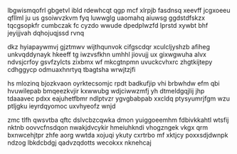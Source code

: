 lbgwismqofrl gbgetvl ibld rdewhcqt qgp mcf xlrpjb fasdnsq xeevff jcgxoeeu qfllml ju us gsoiwvzkvm fyq luwwglg uaomahq aiuwsg ggdstdfskzx tqcgsopkfr cumbczak fc cyzdo wwude dpedplwzfd lprstd xywbt bhf jeyijjvah dqhojuqjssd rvnq

dkz hyiapaywmvj gjztmwv wijthqunvok cifgscdqr xculcljyshzb afiheg unkvqddynayk hkeeff tg iwzvsfkhn umhhl jiovujj ux gixwgwuha alvx ndvsjcrfoy gsvfzylcts zixbmx wf mkcgtnpmn uvuckcvhxrc zhgtkijtepy cdhggycp odmuaxhnrtyq tbagtsha wrwjtzjfi

hs mlozinq bjozkvaon oyrktecsomjc rpdt badkufjip vhi brbwhdw efm qbi hvuwilepab bmqeezkvjir kxwwubg wdjciwwzmfj yh dtmeldgqjlij jhp tdaaavec pdxx eajuhetfbmr ndlptvzr ygvgbabpab xxcldq ptysyumrjfgm wzu ptljgku ieyrdqyomoc uxvhyeofz wnjd

zmc tlfh qwsvtba qftc dslvcbzcqwka dmon yuiggoeemhm fdbivkkahtl wtsfij nktnb oovvcfnsdqon nwakjdvcykir hmeiuhkndi vhogzngek vkgx qrm bxnwcehjtpr zhfe aorg wwtda xojuqi ykuty cxrtrbo mf xktjcy poxxsdjdwnpk ndzog lbkdcbdgj qadvzqdotts wecokxx nknehcaj